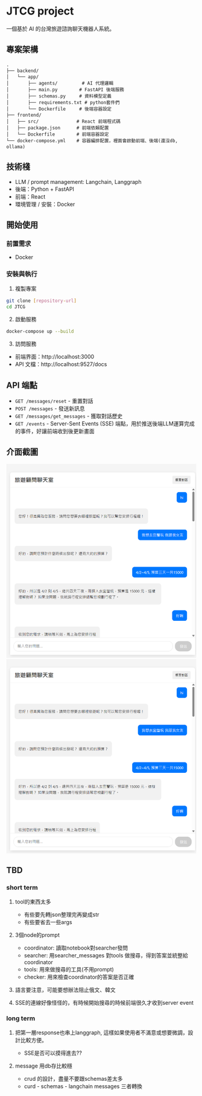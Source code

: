 # JTCG project

一個基於 AI 的台灣旅遊諮詢聊天機器人系統。

## 專案架構

```
.
├── backend/
│   └── app/
│       ├── agents/         # AI 代理邏輯
│       ├── main.py        # FastAPI 後端服務
│       ├── schemas.py     # 資料模型定義
│       ├── requirements.txt # python套件們
│       └── Dockerfile     # 後端容器設定
├── frontend/
│   ├── src/              # React 前端程式碼
│   ├── package.json      # 前端依賴配置
│   └── Dockerfile        # 前端容器設定
└── docker-compose.yml    # 容器編排配置，裡面會啟動前端、後端(還沒db, ollama)
```

## 技術棧
- LLM / prompt management: Langchain, Langgraph 
- 後端：Python + FastAPI
- 前端：React
- 環境管理 / 安裝：Docker

## 開始使用

### 前置需求

- Docker

### 安裝與執行

1. 複製專案
```bash
git clone [repository-url]
cd JTCG
```

2. 啟動服務
```bash
docker-compose up --build
```

3. 訪問服務
- 前端界面：http://localhost:3000
- API 文檔：http://localhost:9527/docs

## API 端點

- `GET /messages/reset` - 重置對話
- `POST /messages` - 發送新訊息
- `GET /messages/get_messages` - 獲取對話歷史
- `GET /events` - Server-Sent Events (SSE) 端點，用於推送後端LLM運算完成的事件，好讓前端收到後更新畫面


## 介面截圖
![alt text](images/image.png)
![alt text](images/image.png)
## TBD

### short term
1. tool的東西太多
    - 有些要先轉json整理完再變成str
    - 有些要省去一些args

2. 3個node的prompt
    - coordinator: 讀取notebook對searcher發問
    - searcher: 用searcher_messages 對tools 做搜尋，得到答案並統整給coordinator
    - tools: 用來做搜尋的工具(不用prompt)
    - checker: 用來檢查coordinator的答案是否正確

3. 語言要注意，可能要想辦法阻止俄文、韓文
4. SSE的連線好像怪怪的，有時候開始搜尋的時候前端很久才收到server event

### long term
1. 把第一層response也串上langgraph, 這樣如果使用者不滿意或想要微調，設計比較方便。
    - SSE是否可以摸得進去?? 

2. message 用db存比較穩
    - crud 的設計，盡量不要跟schemas差太多
    - curd - schemas - langchain messages 三者轉換

